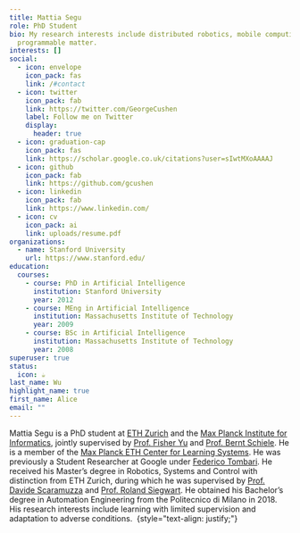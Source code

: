 ```yaml
---
title: Mattia Segu
role: PhD Student
bio: My research interests include distributed robotics, mobile computing and
  programmable matter.
interests: []
social:
  - icon: envelope
    icon_pack: fas
    link: /#contact
  - icon: twitter
    icon_pack: fab
    link: https://twitter.com/GeorgeCushen
    label: Follow me on Twitter
    display:
      header: true
  - icon: graduation-cap
    icon_pack: fas
    link: https://scholar.google.co.uk/citations?user=sIwtMXoAAAAJ
  - icon: github
    icon_pack: fab
    link: https://github.com/gcushen
  - icon: linkedin
    icon_pack: fab
    link: https://www.linkedin.com/
  - icon: cv
    icon_pack: ai
    link: uploads/resume.pdf
organizations:
  - name: Stanford University
    url: https://www.stanford.edu/
education:
  courses:
    - course: PhD in Artificial Intelligence
      institution: Stanford University
      year: 2012
    - course: MEng in Artificial Intelligence
      institution: Massachusetts Institute of Technology
      year: 2009
    - course: BSc in Artificial Intelligence
      institution: Massachusetts Institute of Technology
      year: 2008
superuser: true
status:
  icon: ☕️
last_name: Wu
highlight_name: true
first_name: Alice
email: ""
---
```

Mattia Segu is a PhD student at [ETH Zurich](https://ethz.ch/en.html) and the [Max Planck Institute for Informatics](https://www.mpi-inf.mpg.de/home/), jointly supervised by [Prof. Fisher Yu](https://www.yf.io/) and [Prof. Bernt Schiele](https://www.mpi-inf.mpg.de/departments/computer-vision-and-machine-learning/people/bernt-schiele). He is a member of the [Max Planck ETH Center for Learning Systems](https://learning-systems.org/). He was previously a Student Researcher at Google under [Federico Tombari](https://federicotombari.github.io/). He received his Master’s degree in Robotics, Systems and Control with distinction from ETH Zurich, during which he was supervised by [Prof. Davide Scaramuzza](https://rpg.ifi.uzh.ch/people_scaramuzza.html) and [Prof. Roland Siegwart](https://asl.ethz.ch/the-lab/people/person-detail.Mjk5ODE=.TGlzdC8yMDI4LDEyMDExMzk5Mjg=.html). He obtained his Bachelor’s degree in Automation Engineering from the Politecnico di Milano in 2018. His research interests include learning with limited supervision and adaptation to adverse conditions. 
{style="text-align: justify;"}
